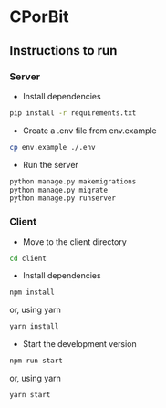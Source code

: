 # CPorBit

## Instructions to run

### Server

- Install dependencies

```bash
pip install -r requirements.txt
```

- Create a .env file from env.example

```bash
cp env.example ./.env
```

- Run the server

```bash
python manage.py makemigrations
python manage.py migrate
python manage.py runserver
```

### Client

- Move to the client directory

```bash
cd client
```

- Install dependencies

```bash
npm install
```

or, using yarn

```bash
yarn install
```

- Start the development version

```bash
npm run start
```

or, using yarn

```bash
yarn start
```
